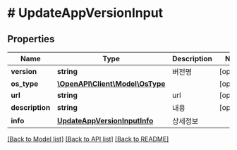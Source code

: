 # # UpdateAppVersionInput

## Properties

Name | Type | Description | Notes
------------ | ------------- | ------------- | -------------
**version** | **string** | 버전명 | [optional]
**os_type** | [**\OpenAPI\Client\Model\OsType**](OsType.md) |  | [optional]
**url** | **string** | url | [optional]
**description** | **string** | 내용 | [optional]
**info** | [**UpdateAppVersionInputInfo**](UpdateAppVersionInputInfo.md) | 상세정보 |

[[Back to Model list]](../../README.md#models) [[Back to API list]](../../README.md#endpoints) [[Back to README]](../../README.md)
